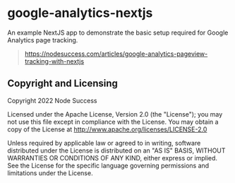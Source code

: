 # google-analytics-nextjs

An example NextJS app to demonstrate the basic setup required for Google Analytics page tracking.

> https://nodesuccess.com/articles/google-analytics-pageview-tracking-with-nextjs

## Copyright and Licensing

Copyright 2022 Node Success

Licensed under the Apache License, Version 2.0 (the "License");
you may not use this file except in compliance with the License.
You may obtain a copy of the License at <http://www.apache.org/licenses/LICENSE-2.0>

Unless required by applicable law or agreed to in writing, software
distributed under the License is distributed on an "AS IS" BASIS,
WITHOUT WARRANTIES OR CONDITIONS OF ANY KIND, either express or implied.
See the License for the specific language governing permissions and
limitations under the License.

